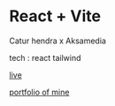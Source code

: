 # React + Vite

Catur hendra x Aksamedia

tech : react tailwind

[live](https://aksamedia-frontend.carroo.my.id/login)

[portfolio of mine](carroo.me)